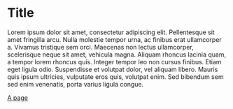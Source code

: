 # Title

Lorem ipsum dolor sit amet, consectetur adipiscing elit. Pellentesque sit amet fringilla arcu. Nulla molestie tempor urna, ac finibus erat ullamcorper a. Vivamus tristique sem orci. Maecenas non lectus ullamcorper, scelerisque neque sit amet, vehicula magna. Aliquam rhoncus lacinia quam, a tempor lorem rhoncus quis. Integer tempor leo non cursus finibus. Etiam eget ligula odio. Suspendisse et volutpat dolor, vel aliquam libero. Mauris quis ipsum ultricies, vulputate eros quis, volutpat enim. Sed bibendum sem sed enim venenatis, porta varius ligula congue.

[A page](./apage.md)
